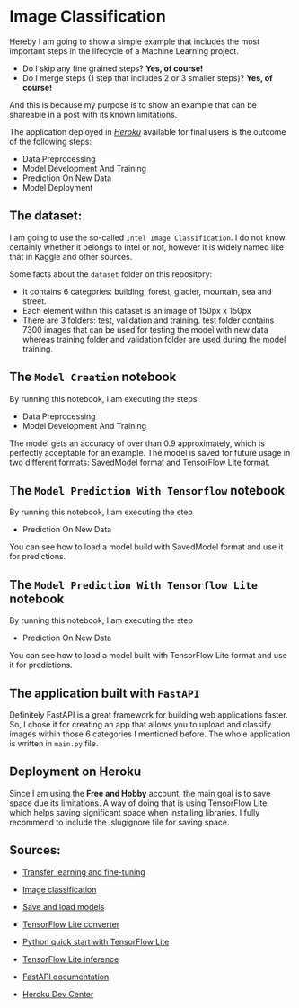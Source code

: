 # Image Classification  

Hereby I am going to show a simple example that includes the most important steps in the lifecycle of a Machine Learning project. 

- Do I skip any fine grained steps? **Yes, of course!**
- Do I merge steps (1 step that includes 2 or 3 smaller steps)? **Yes, of course!** 

And this is because my purpose is to show an example that can be shareable in a post with its known limitations.

The application deployed in *[Heroku](https://img-classifier-tflite.herokuapp.com/)* available for final users is the outcome of the following steps:

- Data Preprocessing
- Model Development And Training
- Prediction On New Data
- Model Deployment

## The dataset: 

I am going to use the so-called `Intel Image Classification`. I do not know certainly whether it belongs to Intel or not, however it is widely named like that in Kaggle and other sources.

Some facts about the `dataset` folder on this repository:

- It contains 6 categories: building, forest, glacier, mountain, sea and street.
- Each element within this dataset is an image of 150px x 150px
- There are 3 folders: test, validation and training. test folder contains 7300 images that can be used for testing the model with new data whereas training folder and validation folder are used during the model training.

## The `Model Creation` notebook

By running this notebook, I am executing the steps

- Data Preprocessing
- Model Development And Training

The model gets an accuracy of over than 0.9 approximately, which is perfectly acceptable for an example. The model is saved for future usage in two different formats: SavedModel format and TensorFlow Lite format.


## The `Model Prediction With Tensorflow` notebook

By running this notebook, I am executing the step

- Prediction On New Data

You can see how to load a model build with SavedModel format and use it for predictions.

## The `Model Prediction With Tensorflow Lite` notebook

By running this notebook, I am executing the step

- Prediction On New Data

You can see how to load a model built with TensorFlow Lite format and use it for predictions.

## The application built with `FastAPI`

Definitely FastAPI is a great framework for building web applications faster. So, I chose it for creating an app that allows you to upload and classify images within those 6 categories I mentioned before. The whole application is written in `main.py` file.

## Deployment on Heroku

Since I am using the **Free and Hobby** account, the main goal is to save space due its limitations. A way of doing that is using TensorFlow Lite, which helps saving significant space when installing libraries. I fully recommend to include the .slugignore file for saving space.

## Sources:

- [Transfer learning and fine-tuning](https://www.tensorflow.org/tutorials/images/transfer_learning)

- [Image classification](https://www.tensorflow.org/tutorials/images/classification)

- [Save and load models](https://www.tensorflow.org/tutorials/keras/save_and_load)

- [TensorFlow Lite converter](https://www.tensorflow.org/lite/convert)

- [Python quick start with TensorFlow Lite](https://www.tensorflow.org/lite/guide/python)

- [TensorFlow Lite inference](https://www.tensorflow.org/lite/guide/inference)

- [FastAPI documentation](https://fastapi.tiangolo.com)

- [Heroku Dev Center](https://devcenter.heroku.com)
